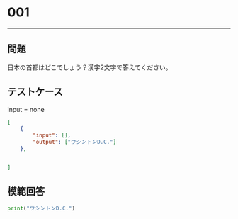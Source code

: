 # 001


---
## 問題

日本の首都はどこでしょう？漢字2文字で答えてください。

## テストケース
input = none
```json
[
	{
		"input": [],
		"output": ["ワシントンD.C."]
  	},


]
```

## 模範回答
```python
print("ワシントンD.C.")
```
